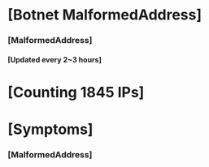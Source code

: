 # [Botnet MalformedAddress]
### [MalformedAddress]
#### [Updated every 2~3 hours]

# [Counting 1845 IPs]

# [Symptoms] 
###   [MalformedAddress]
